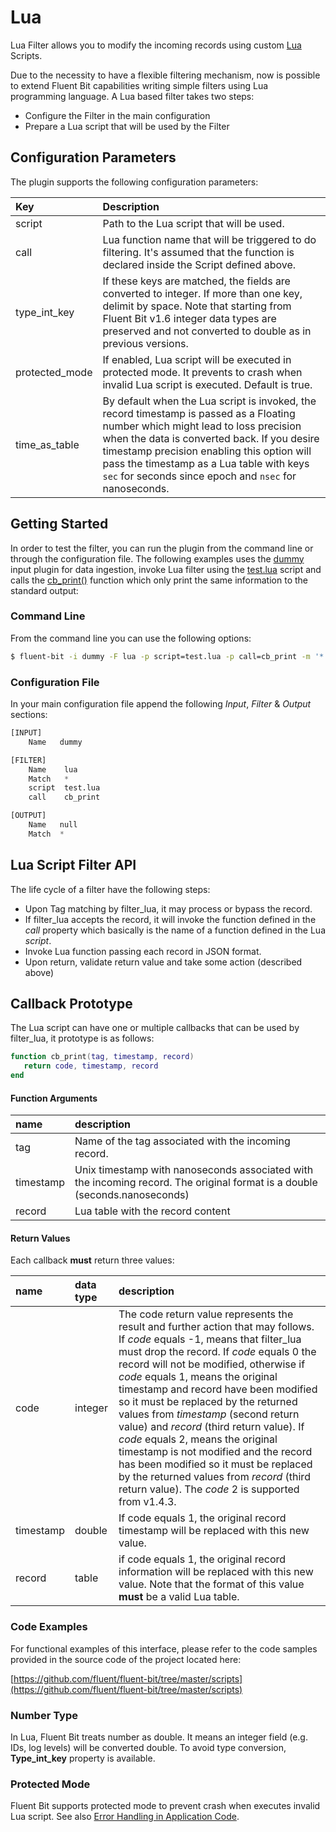 # Lua

Lua Filter allows you to modify the incoming records using custom [Lua](https://www.lua.org/) Scripts.

Due to the necessity to have a flexible filtering mechanism, now is possible to extend Fluent Bit capabilities writing simple filters using Lua programming language. A Lua based filter takes two steps:

* Configure the Filter in the main configuration
* Prepare a Lua script that will be used by the Filter

## Configuration Parameters <a id="config"></a>

The plugin supports the following configuration parameters:

| Key | Description |
| :--- | :--- |
| script | Path to the Lua script that will be used. |
| call | Lua function name that will be triggered to do filtering. It's assumed that the function is declared inside the Script defined above. |
| type\_int\_key | If these keys are matched, the fields are converted to integer. If more than one key, delimit by space. Note that starting from Fluent Bit v1.6 integer data types are preserved and not converted to double as in previous versions. |
| protected\_mode | If enabled, Lua script will be executed in protected mode. It prevents to crash when invalid Lua script is executed. Default is true. |
| time_as_table | By default when the Lua script is invoked, the record timestamp is passed as a Floating number which might lead to loss precision when the data is converted back. If you desire timestamp precision enabling this option will pass the timestamp as a Lua table with keys ```sec``` for seconds since epoch and ```nsec``` for nanoseconds. |

## Getting Started <a id="getting_started"></a>

In order to test the filter, you can run the plugin from the command line or through the configuration file. The following examples uses the [dummy](https://github.com/fluent/fluent-bit-docs/tree/2a0c790c69100939636c7ed50bebe2fa06a3a57f/pipeline/input/dummy.md) input plugin for data ingestion, invoke Lua filter using the [test.lua](https://github.com/fluent/fluent-bit/blob/master/scripts/test.lua) script and calls the [cb\_print\(\)](https://github.com/fluent/fluent-bit/blob/master/scripts/test.lua#L29) function which only print the same information to the standard output:

### Command Line

From the command line you can use the following options:

```bash
$ fluent-bit -i dummy -F lua -p script=test.lua -p call=cb_print -m '*' -o null
```

### Configuration File

In your main configuration file append the following _Input_, _Filter_ & _Output_ sections:

```python
[INPUT]
    Name   dummy

[FILTER]
    Name    lua
    Match   *
    script  test.lua
    call    cb_print

[OUTPUT]
    Name   null
    Match  *
```

## Lua Script Filter API <a id="lua_script"></a>

The life cycle of a filter have the following steps:

* Upon Tag matching by filter\_lua, it may process or bypass the record.
* If filter\_lua accepts the record, it will invoke the function defined in the _call_ property which basically is the name of a function defined in the Lua _script_.
* Invoke Lua function passing each record in JSON format.
* Upon return, validate return value and take some action \(described above\)

## Callback Prototype

The Lua script can have one or multiple callbacks that can be used by filter\_lua, it prototype is as follows:

```lua
function cb_print(tag, timestamp, record)
   return code, timestamp, record
end
```

#### Function Arguments

| name | description |
| :--- | :--- |
| tag | Name of the tag associated with the incoming record. |
| timestamp | Unix timestamp with nanoseconds associated with the incoming record. The original format is a double \(seconds.nanoseconds\) |
| record | Lua table with the record content |

#### Return Values

Each callback **must** return three values:

| name | data type | description |
| :--- | :--- | :--- |
| code | integer | The code return value represents the result and further action that may follows. If _code_ equals -1, means that filter\_lua must drop the record. If _code_ equals 0 the record will not be modified, otherwise if _code_ equals 1, means the original timestamp and record have been modified so it must be replaced by the returned values from _timestamp_ \(second return value\) and _record_ \(third return value\). If _code_ equals 2, means the original timestamp is not modified and the record has been modified so it must be replaced by the returned values from _record_ \(third return value\). The _code_ 2 is supported from v1.4.3. |
| timestamp | double | If code equals 1, the original record timestamp will be replaced with this new value. |
| record | table | if code equals 1, the original record information will be replaced with this new value. Note that the format of this value **must** be a valid Lua table. |

### Code Examples

For functional examples of this interface, please refer to the code samples provided in the source code of the project located here:

[https://github.com/fluent/fluent-bit/tree/master/scripts](https://github.com/fluent/fluent-bit/tree/master/scripts)

### Number Type

In Lua, Fluent Bit treats number as double. It means an integer field \(e.g. IDs, log levels\) will be converted double. To avoid type conversion, **Type\_int\_key** property is available.

### Protected Mode

Fluent Bit supports protected mode to prevent crash when executes invalid Lua script. See also [Error Handling in Application Code](https://www.lua.org/pil/24.3.1.html).

